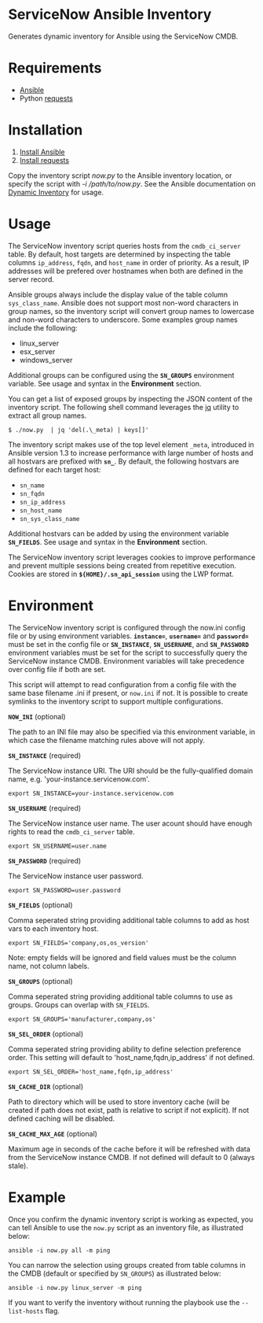 # ServiceNow Ansible Inventory 
Generates dynamic inventory for Ansible using the ServiceNow CMDB.

# Requirements
- [Ansible](http://docs.ansible.com/intro_getting_started.html)
- Python [requests](http://docs.python-requests.org/en/master/)

# Installation

1. [Install Ansible](http://docs.ansible.com/ansible/intro_installation.html)
2. [Install requests](http://docs.python-requests.org/en/master/user/install/)

Copy the inventory script _now.py_ to the Ansible inventory location, or specify the script with _-i /path/to/now.py_. See the Ansible documentation on [Dynamic Inventory](http://docs.ansible.com/ansible/intro_dynamic_inventory.html#using-inventory-directories-and-multiple-inventory-sources) for usage.

# Usage

The ServiceNow inventory script queries hosts from the `cmdb_ci_server` table. By default, host targets are determined by inspecting the table columns `ip_address`, `fqdn`, and `host_name` in order of priority.  As a result, IP addresses will be prefered over hostnames when both are defined in the server record.

Ansible groups always include the display value of the table column `sys_class_name`. Ansible does not support most non-word characters in group names, so the inventory script will convert group names to lowercase and non-word characters to underscore. Some examples group names include the following:

* linux_server
* esx_server
* windows_server

Additional groups can be configured using the **`SN_GROUPS`** environment variable. See usage and syntax in the **Environment** section.

You can get a list of exposed groups by inspecting the JSON content of the inventory script. The following shell command leverages the [jq](https://stedolan.github.io/jq/) utility to extract all group names. 

    $ ./now.py  | jq 'del(.\_meta) | keys[]'

The inventory script makes use of the top level element `_meta`, introduced in Ansible version 1.3 to increase performance with large number of hosts and all hostvars are prefixed with **`sn_`**. By default, the following hostvars are defined for each target host:

* `sn_name`
* `sn_fqdn`
* `sn_ip_address`
* `sn_host_name`
* `sn_sys_class_name`

Additional hostvars can be added by using the environment variable **`SN_FIELDS`**.  See usage and syntax in the **Environment** section.

The ServiceNow inventory script leverages cookies to improve performance and prevent multiple sessions being created from repetitive execution. Cookies are stored in **`${HOME}/.sn_api_session`** using the LWP format.

# Environment

The ServiceNow inventory script is configured through the now.ini config file or by using environment variables.  **`instance=`**, **`username=`** and **`password=`** must be set in the config file or **`SN_INSTANCE`**, **`SN_USERNAME`**, and **`SN_PASSWORD`** environment variables must be set for the script to successfully query the ServiceNow instance CMDB. Environment variables will take precedence over config file if both are set. 

This script will attempt to read configuration from a config file with the same base filename .ini if present, or `now.ini` if not.  It is possible to create symlinks to the inventory script to support multiple configurations.

**`NOW_INI`** (optional)

The path to an INI file may also be specified via this environment variable, in which case the filename matching rules above will not apply.

**`SN_INSTANCE`** (required)

The ServiceNow instance URI. The URI should be the fully-qualified domain name, e.g. 'your-instance.servicenow.com'.

    export SN_INSTANCE=your-instance.servicenow.com


**`SN_USERNAME`** (required)

The ServiceNow instance user name. The user acount should have enough rights to read the `cmdb_ci_server` table.

    export SN_USERNAME=user.name


**`SN_PASSWORD`** (required)

The ServiceNow instance user password.

    export SN_PASSWORD=user.password


**`SN_FIELDS`** (optional)

Comma seperated string providing additional table columns to add as host vars to each inventory host.

    export SN_FIELDS='company,os,os_version'

Note: empty fields will be ignored and field values must be the column name, not column labels.


**`SN_GROUPS`** (optional)

Comma seperated string providing additional table columns to use as groups. Groups can overlap with `SN_FIELDS`.

    export SN_GROUPS='manufacturer,company,os'

**`SN_SEL_ORDER`** (optional)

Comma seperated string providing ability to define selection preference order. This setting will default to 'host_name,fqdn,ip_address' if not defined.

    export SN_SEL_ORDER='host_name,fqdn,ip_address'

**`SN_CACHE_DIR`** (optional)

Path to directory which will be used to store inventory cache (will be created if path does not exist, path is relative to script if not explicit). If not defined caching will be disabled.

**`SN_CACHE_MAX_AGE`** (optional)

Maximum age in seconds of the cache before it will be refreshed with data from the ServiceNow instance CMDB. If not defined will default to 0 (always stale).

# Example

Once you confirm the dynamic inventory script is working as expected, you can tell Ansible to use the `now.py` script as an inventory file, as illustrated below:

    ansible -i now.py all -m ping

You can narrow the selection using groups created from table columns in the CMDB (default or specified by `SN_GROUPS`) as illustrated below:

    ansible -i now.py linux_server -m ping

If you want to verify the inventory without running the playbook use the `--list-hosts` flag.
